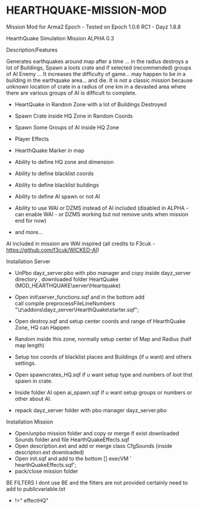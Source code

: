 # HEARTHQUAKE-MISSION-MOD


Mission Mod for Arma2 Epoch - Tested on Epoch 1.0.6 RC1 - Dayz 1.8.8

HearthQuake Simulation Mission ALPHA 0.3

Description/Features

Generates earthquakes around map after a time ... in the radius destroys a lot of Buildings,
Spawn a loots crate and if selected (recommended) groups of AI Enemy ... It increases the difficulty of game... may happen to be in a building in the earthquake area... and die.
It is not a classic mission because unknown location of crate in a radius of one km in a devasted area where there are various groups of AI is difficult to complete.

* HeartQuake in Random Zone with a lot of Buildings Destroyed
* Spawn Crate inside HQ Zone in Random Coords
* Spawn Some Groups of AI inside HQ Zone
* Player Effects 
* HearthQuake Marker in map

* Ability to define HQ zone and dimension 
* Ability to define blacklist coords  
* Ability to define blacklist buildings 
* Ability to define AI spawn or not AI 
* Ability to use WAI or DZMS instead of AI included 
    (disabled in ALPHA - can enable WAI - or DZMS working but not remove units when 
     mission end for now)      
* and more...

AI included in mission are WAI inspired 
(all credits to F3cuk - https://github.com/f3cuk/WICKED-AI)



Installation Server

* UnPbo dayz_server.pbo with pbo manager  and copy inside dayz_server directory , downloaded folder HeartQuake  (MOD_HEARTHQUAKE\server\Heartquake)
* Open init\server_functions.sqf and in the bottom add  
     call compile preprocessFileLineNumbers "\z\addons\dayz_server\HearthQuake\starter.sqf";

* Open destroy.sqf and setup center coords and range of HearthQuake Zone, HQ can Happen    
* Random inside this zone, normally setup center of Map and Radius (half map length)
* Setup too coords of blacklist places and Buildings (if u want) and others settings.
* Open spawncrates_HQ.sqf if u want setup type and numbers of loot thst spawn in crate.
* Inside folder AI open ai_spawn.sqf if u want setup groups or numbers or other about AI.

* repack dayz_server folder with pbo manager  dayz_server.pbo

Installation Mission
* Open/unpbo mission folder and copy or merge if exist  downloaded Sounds folder and file
                HearthQuakeEffects.sqf
* Open description.ext and add or merge class CfgSounds (inside descripton.ext downloaded)
* Open init.sqf and add to the bottom  [] execVM ' hearthQuakeEffects.sqf';
* pack/close mission folder

BE FILTERS
I dont use BE and the filters are not provided
certainly need to add to publicvariable.txt
*  !=" effectHQ"
